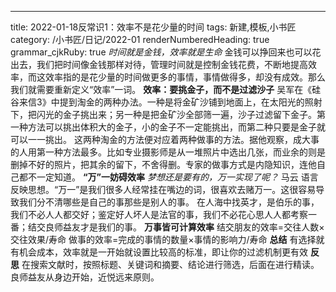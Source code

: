 ---
title: 2022-01-18反常识1：效率不是花少量的时间
tags: 新建,模板,小书匠
category: /小书匠/日记/2022-01
renderNumberedHeading: true
grammar_cjkRuby: true
*时间就是金钱，效率就是生命*
金钱可以挣回来也可以花出去，我们把时间像金钱那样对待，管理时间就是控制金钱花费，不断地提高效率，而这效率指的是花少量的时间做更多的事情，事情做得多，却没有成效。那么我们就需要重新定义“效率”一词。
**效率：要挑金子，而不是过滤沙子**
吴军在《硅谷来信3》中提到淘金的两种办法。一种是将金矿沙铺到地面上，在太阳光的照射下，把闪光的金子挑出来；另一种是把金矿沙全部筛一遍，沙子过滤留下金子。第一种方法可以挑出体积大的金子，小的金子不一定能挑出，而第二种只要是金子就可以一一挑出。
这两种淘金的方法便对应着两种做事的方法。据他观察，成大事的人用第一种方法最多。比如专业摄影师是从一堆照片中选出几张，而业余的则是删掉不好的照片，把其余的留下，不舍得删。专家的做事方式是内隐知识，连他自己都不一定知道。
**“万”一妨碍效率**
*梦想还是要有的，万一实现了呢？*
                                                         马云
语言反映思想。“万一”是我们很多人经常挂在嘴边的词，很喜欢去赌万一。这很容易导致我们分不清哪些是自己的事那些是别人的事。
在人海中找英才，是伯乐的事，我们不必人人都交好；鉴定好人坏人是法官的事，我们不必花心思人人都考察一番；结交良师益友才是我们的事。
**万事皆可计算效率**
结交朋友的效率=交往人数×交往效果/寿命
做事的效率=完成的事情的数量×事情的影响力/寿命
**总结**
有选择就有机会成本，效率就是一开始就设置比较高的标准，即让你的过滤机制更有效
**反思**
在搜索文献时，按照标题、关键词和摘要、结论进行筛选，后面在进行精读。
良师益友从身边开始，近悦远来原则。